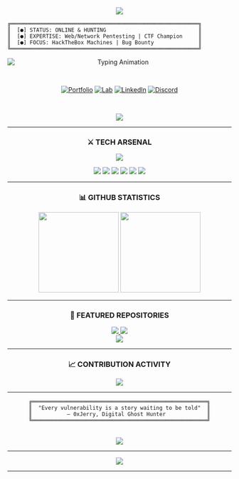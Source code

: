 <div align="center">

<img src="https://capsule-render.vercel.app/api?type=waving&fontColor=gradient&text=0xJerry&height=200&fontSize=80&color=gradient&customColorList=6,11,20&animation=twinkling&fontAlignY=35&desc=OFFENSIVE%20SECURITY%20SPECIALIST&descAlignY=55&descAlign=50&descSize=20&fontColor=gradient"/>




</div>

<p align="center">

```ascii
╔═══════════════════════════════════════════════════════════╗
║  [●] STATUS: ONLINE & HUNTING                             ║
║  [●] EXPERTISE: Web/Network Pentesting | CTF Champion     ║
║  [●] FOCUS: HackTheBox Machines | Bug Bounty              ║
╚═══════════════════════════════════════════════════════════╝
```

</p>

<div align="center">

<img
  src="https://readme-typing-svg.demolab.com?font=Fira%20Code&weight=800&size=22&duration=3000&pause=1000&color=00FFD9&center=true&vCenter=true&width=600&lines=%E2%9A%A1%20BREAKING%20SYSTEMS;%F0%9F%94%90%20BUILDING%20DEFENSES;%F0%9F%92%BB%20CODE%20IS%20POETRY;%F0%9F%8E%AF%20EXPLOITS%20ARE%20ART"
  alt="Typing Animation"
  style="display:block;margin:0 auto;"
  loading="lazy"
/>

<br/>

[![Portfolio](https://img.shields.io/badge/⚡_PORTFOLIO-000?style=for-the-badge&logo=vercel&logoColor=00FFD9)](https://jerome.co.in)
[![Lab](https://img.shields.io/badge/🧪_LAB-000?style=for-the-badge&logo=proton&logoColor=FF006E)](https://0xjerry.jerome.co.in)
[![LinkedIn](https://img.shields.io/badge/💼_LINKEDIN-000?style=for-the-badge&logo=linkedin&logoColor=0077B5)](https://linkedin.com/in/jerome-andrew-k-093b2620a)
[![Discord](https://img.shields.io/badge/💬_DISCORD-000?style=for-the-badge&logo=discord&logoColor=5865F2)](https://discord.com/users/1408916757069959231)

<br/>

![](https://komarev.com/ghpvc/?username=Jery0843&label=VISITORS&color=00d4ff&style=for-the-badge)

</div>

---

<div align="center">

### ⚔️ TECH ARSENAL

</div>

<p align="center">
<img src="https://skillicons.dev/icons?i=python,bash,powershell,linux,kali,react,nodejs,vscode,git,docker,aws,cloudflare&theme=dark"/>
</p>

<div align="center">

![](https://img.shields.io/badge/🔥_BURP_SUITE-FF6633?style=for-the-badge&logoColor=white)
![](https://img.shields.io/badge/⚡_METASPLOIT-2596CD?style=for-the-badge&logoColor=white)
![](https://img.shields.io/badge/🌐_WIRESHARK-1679A7?style=for-the-badge&logoColor=white)
![](https://img.shields.io/badge/🎯_NMAP-4A154B?style=for-the-badge&logoColor=white)
![](https://img.shields.io/badge/💀_HACKTHEBOX-9FEF00?style=for-the-badge&logoColor=black)
![](https://img.shields.io/badge/🎮_TRYHACKME-212C42?style=for-the-badge&logoColor=white)

</div>

---

<div align="center">

### 📊 GITHUB STATISTICS

<img height="180" src="https://github-readme-stats.vercel.app/api?username=Jery0843&show_icons=true&theme=dark&hide_border=true&bg_color=0d1117&title_color=00FFD9&icon_color=FF006E&text_color=ffffff&border_radius=10"/>
<img height="180" src="https://streak-stats.demolab.com?user=Jery0843&theme=dark&hide_border=true&background=0d1117&ring=00FFD9&fire=FF006E&currStreakLabel=00FFD9&sideNums=ffffff&currStreakNum=00FFD9&dates=888888&border_radius=10"/>

</div>

---

<div align="center">

### 🎯 FEATURED REPOSITORIES

<a href="https://github.com/Jery0843/HackTheBox">
<img src="https://github-readme-stats.vercel.app/api/pin/?username=Jery0843&repo=HackTheBox&theme=dark&hide_border=true&bg_color=0d1117&title_color=00FFD9&icon_color=FF006E&text_color=ffffff&border_radius=10"/>
</a>
<a href="https://github.com/Jery0843/TryHackMe">
<img src="https://github-readme-stats.vercel.app/api/pin/?username=Jery0843&repo=TryHackMe&theme=dark&hide_border=true&bg_color=0d1117&title_color=00FFD9&icon_color=FF006E&text_color=ffffff&border_radius=10"/>
</a>

<br/>

<a href="https://github.com/Jery0843/0xJerry-s-Lab">
<img src="https://github-readme-stats.vercel.app/api/pin/?username=Jery0843&repo=0xJerry-s-Lab&theme=dark&hide_border=true&bg_color=0d1117&title_color=00FFD9&icon_color=FF006E&text_color=ffffff&border_radius=10"/>
</a>

</div>

---

<div align="center">

### 📈 CONTRIBUTION ACTIVITY

<img src="https://github-readme-activity-graph.vercel.app/graph?username=Jery0843&custom_title=Contribution%20Activity&hide_border=true&bg_color=0d1117&color=00FFD9&line=FF006E&point=ffffff&area=true&area_color=00FFD9&radius=10"/>

</div>

---

<div align="center">

```ascii
╔═══════════════════════════════════════════════════════╗
║  "Every vulnerability is a story waiting to be told"  ║
║           — 0xJerry, Digital Ghost Hunter             ║
╚═══════════════════════════════════════════════════════╝
```

<br/>

<img src="https://quotes-github-readme.vercel.app/api?type=horizontal&theme=dark&border=true"/>

</div>

---

<div align="center">

<img src="https://capsule-render.vercel.app/api?type=waving&color=gradient&customColorList=6,11,20&height=120&section=footer"/>

</div>

---
